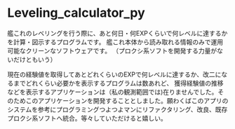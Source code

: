 # Leveling_calculator_py
艦これのレベリングを行う際に、あと何日・何EXPくらいで何レベルに達するかを計算・図示するプログラムです。
艦これ本体から読み取れる情報のみで運用可能なクリーンなソフトウェアです。
（プロクシ系ソフトを開発する力量がないだけともいう）

現在の経験値を取得してあとどれくらいのEXPで何レベルに達するか、改二になるまでどれくらい必要かを表示するプログラムは数あれど、
獲得経験値の推移などを表示するアプリケーションは（私の観測範囲では)在りませんでした。そのためこのアプリケーションを開発することとしました。願わくばこのアプリのシステムを参考にプログラミングつよつよマンにリファクタリング、改良、既存プロクシ系ソフトへ統合。等々していただけると嬉しい。

